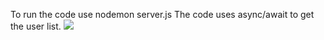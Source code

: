 To run the code use nodemon server.js
The code uses async/await to get the user list. 
<a href="https://codeclimate.com/github/GilbertTheCreator/Projects_Fixed/maintainability"><img src="https://api.codeclimate.com/v1/badges/110566c1abc31ab41425/maintainability" /></a>
 
 
